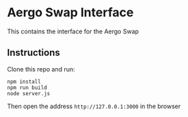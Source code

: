 # Aergo Swap Interface

This contains the interface for the Aergo Swap


## Instructions

Clone this repo and run:

```
npm install
npm run build
node server.js
```

Then open the address `http://127.0.0.1:3000` in the browser
